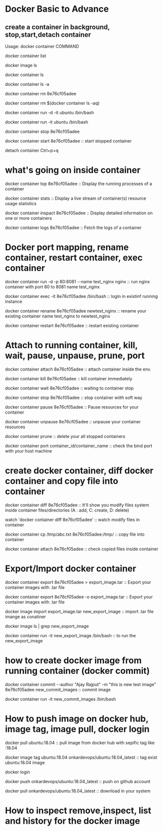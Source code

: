 # Docker Basic to Advance 


## create a container in background, stop,start,detach container

Usage:	docker container COMMAND

docker container list

docker image ls

docker container ls    

docker container ls -a

docker container rm 8e76cf05adee

docker container rm $(docker container ls -aq)

docker container run -d -it ubuntu /bin/bash  

docker container run -it ubuntu /bin/bash

docker container stop 8e76cf05adee 

docker container start 8e76cf05adee                     :: start stopped container

detach container Ctrl+p+q

 # what's going on inside container
 docker container top 8e76cf05adee                         :: Display the running processes of a container
 
 docker container stats                                    :: Display a live stream of container(s) resource usage statistics
 
 docker container inspact 8e76cf05adee                     :: Display detailed information on one or more containers

docker container logs 8e76cf05adee                         :: Fetch the logs of a container
      
# Docker port mapping, rename container, restart container, exec container
 
 docker container run -d -p 80:8081 --name test_nginx nginx       :: run nginx container with port 80 to 8081 name  test_nginx
 
 docker container exec -it 8e76cf05adee /bin/bash                 ::  login in existinf running instance 
 
 docker container rename  8e76cf05adee newtest_nginx       :: rename your existing container name test_nginx to newtest_nginx
 
 docker container restart  8e76cf05adee                    :: restart existing container
 
# Attach to running container, kill, wait, pause, unpause, prune, port
  
docker container attach 8e76cf05adee              :: attach container inside the env.
  
docker container kill 8e76cf05adee                :: kill container immediately
 
docker container wait 8e76cf05adee                 :: waiting  to container stop 
 
docker container stop 8e76cf05adee                  :: stop container wiith soft way
 
docker container pause 8e76cf05adee                 :: Pause resources for your container
 
docker container unpause 8e76cf05adee                :: unpause your container resources 
 
docker container prune                               :: delete your all stopped containers
 
docker container port container_id/container_name      :: check the bind port with your host machine 
 
 # create docker container, diff docker container and copy file into container
 
docker container diff 8e76cf05adee         :: It'll show you modify files system inside container files/directories (A : add, C: create, D: delete)

watch 'docker container diff 8e76cf05adee'  :: watch modify files in container 

docker container cp /tmp/abc.txt 8e76cf05adee:/tmp/    :: copy file into container

docker container attach 8e76cf05adee           :: check copied files inside container

# Export/Import docker container

docker container export 8e76cf05adee > export_image.tar     :: Export your container images with .tar file

docker container export 8e76cf05adee -o  export_image.tar   :: Export your container images with .tar file

docker image import export_image.tar new_export_image        :: import .tar file imange as conatiner 

docker image  ls | grep new_export_image 

docker container run  -it new_export_image /bin/bash        :: to run the new_export_image 


# how to create docker image from running container (docker commit)

docker container commit --author "Ajay Rajput" -m "this is new test image" 8e76cf05adee new_commit_images  :: commit image

docker container run -it new_commit_images /bin/bash


# How to push image on docker hub, image tag, image pull, docker login

docker pull ubuntu:18.04             :: pull image from docker hub with sepific tag like :18.04

docker image tag ubuntu:18.04 onkardevops/ubuntu:18.04_latest :: tag exist ubuntu:18.04 image

docker login

docker push onkardevops/ubuntu:18.04_latest         :: push on github account

docker pull onkardevops/ubuntu:18.04_latest          :: download in your system


# How to inspect remove,inspect, list and history for the docker image


















 
 



